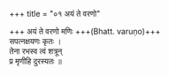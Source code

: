 +++
title = "०१ अयं ते वरणो"

+++
अयं ते वरणो मणिः +++(Bhatt. varuṇo)+++  
सपत्नक्षयणः कृतः ।  
तेना रभस्व त्वं शत्रून्  
प्र मृणीहि दुरस्यतः ॥